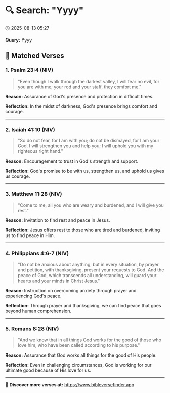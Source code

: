 # 🔍 Search: "Yyyy"
🕒 2025-08-13 05:27

**Query:** Yyyy

## 📖 Matched Verses

### 1. Psalm 23:4 (NIV)
> "Even though I walk through the darkest valley, I will fear no evil, for you are with me; your rod and your staff, they comfort me."

**Reason:** Assurance of God's presence and protection in difficult times.

**Reflection:** In the midst of darkness, God's presence brings comfort and courage.

---

### 2. Isaiah 41:10 (NIV)
> "So do not fear, for I am with you; do not be dismayed, for I am your God. I will strengthen you and help you; I will uphold you with my righteous right hand."

**Reason:** Encouragement to trust in God's strength and support.

**Reflection:** God's promise to be with us, strengthen us, and uphold us gives us courage.

---

### 3. Matthew 11:28 (NIV)
> "Come to me, all you who are weary and burdened, and I will give you rest."

**Reason:** Invitation to find rest and peace in Jesus.

**Reflection:** Jesus offers rest to those who are tired and burdened, inviting us to find peace in Him.

---

### 4. Philippians 4:6-7 (NIV)
> "Do not be anxious about anything, but in every situation, by prayer and petition, with thanksgiving, present your requests to God. And the peace of God, which transcends all understanding, will guard your hearts and your minds in Christ Jesus."

**Reason:** Instruction on overcoming anxiety through prayer and experiencing God's peace.

**Reflection:** Through prayer and thanksgiving, we can find peace that goes beyond human comprehension.

---

### 5. Romans 8:28 (NIV)
> "And we know that in all things God works for the good of those who love him, who have been called according to his purpose."

**Reason:** Assurance that God works all things for the good of His people.

**Reflection:** Even in challenging circumstances, God is working for our ultimate good because of His love for us.

---

🔗 **Discover more verses at:** https://www.bibleversefinder.app
